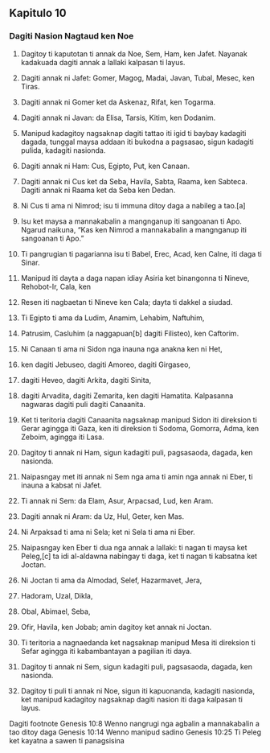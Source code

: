 Kapitulo 10
-----------

### Dagiti Nasion Nagtaud ken Noe

1. Dagitoy ti kaputotan ti annak da Noe, Sem, Ham, ken Jafet. Nayanak kadakuada dagiti annak a lallaki kalpasan ti layus.

2. Dagiti annak ni Jafet: Gomer, Magog, Madai, Javan, Tubal, Mesec, ken Tiras.
3. Dagiti annak ni Gomer ket da Askenaz, Rifat, ken Togarma.
4. Dagiti annak ni Javan: da Elisa, Tarsis, Kitim, ken Dodanim.
5. Manipud kadagitoy nagsaknap dagiti tattao iti igid ti baybay kadagiti dagada, tunggal maysa addaan iti bukodna a pagsasao, sigun kadagiti pulida, kadagiti nasionda.

6. Dagiti annak ni Ham: Cus, Egipto, Put, ken Canaan.
7. Dagiti annak ni Cus ket da Seba, Havila, Sabta, Raama, ken Sabteca. Dagiti annak ni Raama ket da Seba ken Dedan.
8. Ni Cus ti ama ni Nimrod; isu ti immuna ditoy daga a nabileg a tao.[a]
9. Isu ket maysa a mannakabalin a mangnganup iti sangoanan ti Apo. Ngarud naikuna, “Kas ken Nimrod a mannakabalin a mangnganup iti sangoanan ti Apo.”
10. Ti pangrugian ti pagarianna isu ti Babel, Erec, Acad, ken Calne, iti daga ti Sinar.
11. Manipud iti dayta a daga napan idiay Asiria ket binangonna ti Nineve, Rehobot-Ir, Cala, ken
12. Resen iti nagbaetan ti Nineve ken Cala; dayta ti dakkel a siudad.
13. Ti Egipto ti ama da Ludim, Anamim, Lehabim, Naftuhim,
14. Patrusim, Casluhim (a naggapuan[b] dagiti Filisteo), ken Caftorim.

15. Ni Canaan ti ama ni Sidon nga inauna nga anakna ken ni Het,
16. ken dagiti Jebuseo, dagiti Amoreo, dagiti Girgaseo,
17. dagiti Heveo, dagiti Arkita, dagiti Sinita,
18. dagiti Arvadita, dagiti Zemarita, ken dagiti Hamatita. Kalpasanna nagwaras dagiti puli dagiti Canaanita.
19. Ket ti teritoria dagiti Canaanita nagsaknap manipud Sidon iti direksion ti Gerar agingga iti Gaza, ken iti direksion ti Sodoma, Gomorra, Adma, ken Zeboim, agingga iti Lasa.
20. Dagitoy ti annak ni Ham, sigun kadagiti puli, pagsasaoda, dagada, ken nasionda.

21. Naipasngay met iti annak ni Sem nga ama ti amin nga annak ni Eber, ti inauna a kabsat ni Jafet.
22. Ti annak ni Sem: da Elam, Asur, Arpacsad, Lud, ken Aram.
23. Dagiti annak ni Aram: da Uz, Hul, Geter, ken Mas.
24. Ni Arpaksad ti ama ni Sela; ket ni Sela ti ama ni Eber.
25. Naipasngay ken Eber ti dua nga annak a lallaki: ti nagan ti maysa ket Peleg,[c] ta idi al-aldawna nabingay ti daga, ket ti nagan ti kabsatna ket Joctan.
26. Ni Joctan ti ama da Almodad, Selef, Hazarmavet, Jera,
27. Hadoram, Uzal, Dikla,
28. Obal, Abimael, Seba,
29. Ofir, Havila, ken Jobab; amin dagitoy ket annak ni Joctan.
30. Ti teritoria a nagnaedanda ket nagsaknap manipud Mesa iti direksion ti Sefar agingga iti kabambantayan a pagilian iti daya.
31. Dagitoy ti annak ni Sem, sigun kadagiti puli, pagsasaoda, dagada, ken nasionda.

32. Dagitoy ti puli ti annak ni Noe, sigun iti kapuonanda, kadagiti nasionda, ket manipud kadagitoy nagsaknap dagiti nasion iti daga kalpasan ti layus.

Dagiti footnote
Genesis 10:8 Wenno nangrugi nga agbalin a mannakabalin a tao ditoy daga
Genesis 10:14 Wenno manipud sadino
Genesis 10:25 Ti Peleg ket kayatna a sawen ti panagsisina
